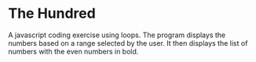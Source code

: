 # The Hundred
A javascript coding exercise using loops. The program displays the numbers based on a range selected by the user. It then displays the list of numbers with the even numbers in bold.
